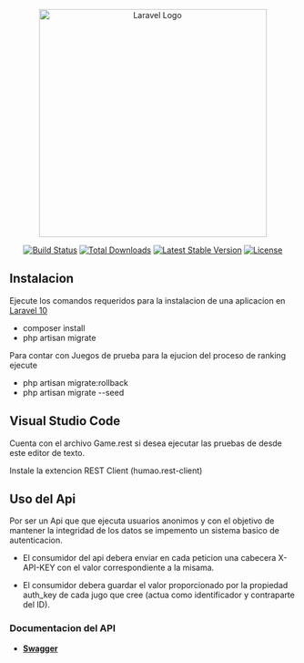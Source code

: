 <p align="center"><a href="https://laravel.com" target="_blank"><img src="https://raw.githubusercontent.com/laravel/art/master/logo-lockup/5%20SVG/2%20CMYK/1%20Full%20Color/laravel-logolockup-cmyk-red.svg" width="400" alt="Laravel Logo"></a></p>

<p align="center">
<a href="https://github.com/laravel/framework/actions"><img src="https://github.com/laravel/framework/workflows/tests/badge.svg" alt="Build Status"></a>
<a href="https://packagist.org/packages/laravel/framework"><img src="https://img.shields.io/packagist/dt/laravel/framework" alt="Total Downloads"></a>
<a href="https://packagist.org/packages/laravel/framework"><img src="https://img.shields.io/packagist/v/laravel/framework" alt="Latest Stable Version"></a>
<a href="https://packagist.org/packages/laravel/framework"><img src="https://img.shields.io/packagist/l/laravel/framework" alt="License"></a>
</p>

## Instalacion
Ejecute los comandos requeridos para la instalacion de una aplicacion en 
[Laravel 10](https://laravel.com/docs)

- composer install 
- php artisan migrate

Para contar con Juegos de prueba para la ejucion del proceso de ranking
ejecute 

- php artisan migrate:rollback
- php artisan migrate --seed

## Visual Studio Code

Cuenta con el archivo Game.rest si desea ejecutar las pruebas de desde este editor de texto.

Instale la extencion REST Client (humao.rest-client)

## Uso del Api

Por ser un Api que que ejecuta usuarios anonimos y con el objetivo de mantener la integridad de los datos se impemento 
un sistema basico de autenticacion.

- El consumidor del api debera enviar en cada peticion una cabecera X-API-KEY con el valor correspondiente a la misama.

- El consumidor debera guardar el valor proporcionado por la propiedad auth_key de cada jugo que cree (actua como identificador y contraparte del ID).



### Documentacion del API

- **[Swagger](http://localhost/api/documentation#/Game)**
